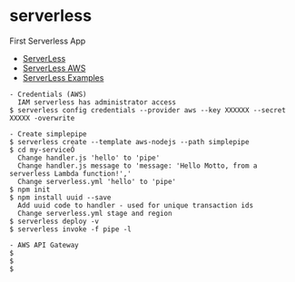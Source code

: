 # serverless
First Serverless App

- [ServerLess](https://serverless.com)
- [ServerLess AWS](https://serverless.com/framework/docs/providers/aws/guide/quick-start/)
- [ServerLess Examples](https://github.com/serverless/examples)

```
- Credentials (AWS)
  IAM serverless has administrator access
$ serverless config credentials --provider aws --key XXXXXX --secret XXXXX -overwrite

- Create simplepipe
$ serverless create --template aws-nodejs --path simplepipe
$ cd my-serviceÓ
  Change handler.js 'hello' to 'pipe'
  Change handler.js message to 'message: 'Hello Motto, from a serverless Lambda function!','
  Change serverless.yml 'hello' to 'pipe'
$ npm init
$ npm install uuid --save
  Add uuid code to handler - used for unique transaction ids
  Change serverless.yml stage and region
$ serverless deploy -v
$ serverless invoke -f pipe -l

- AWS API Gateway
$
$
$
```
